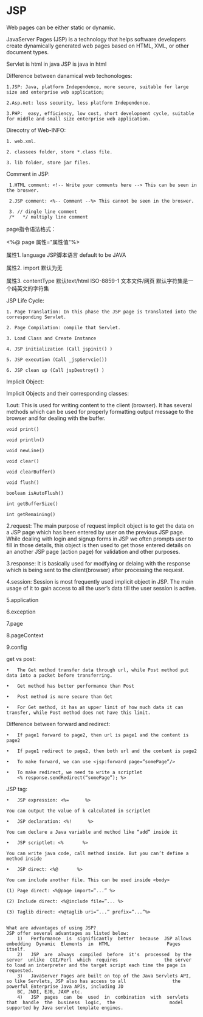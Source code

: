 # JSP

Web pages can be either static or dynamic. 

JavaServer Pages (JSP) is a technology that helps software developers create dynamically generated web pages based on HTML, XML, or other document types. 

Servlet is html in java
JSP is java in html


Difference between danamical web techonologes:

    1.JSP: Java, platform Independence, more secure, suitable for large size and enterprise web application;

    2.Asp.net: less security, less platform Independence.

    3.PHP:  easy, efficiency, low cost, short development cycle, suitable for middle and small size enterprise web application.

Direcotry of Web-INFO:

    1. web.xml.

    2. classees folder, store *.class file.

    3. lib folder, store jar files.

 Comment in JSP:
 
     1.HTML comment: <!-- Write your comments here --> This can be seen in the broswer.
 
     2.JSP comment: <%-- Comment --%> This cannot be seen in the broswer.
 
     3. // dingle line comment
     /*   */ multiply line comment
 
page指令语法格式：

<%@ page 属性="属性值"%>

属性1. language JSP脚本语言 default to be JAVA

属性2. import 默认为无 

属性3. contentType 默认text/html ISO-8859-1 文本文件/网页 默认字符集是一个纯英文的字符集

JSP Life Cycle: 

    1. Page Translation: In this phase the JSP page is translated into the corresponding Servlet. 

    2. Page Compilation: compile that Servlet.

    3. Load Class and Create Instance

    4. JSP initialization (Call jspinit() )

    5. JSP execution (Call _jspServcie())

    6. JSP clean up (Call jspDestroy() )


Implicit Object:

Implicit Objects and their corresponding classes:

1.out: This is used for writing content to the client (browser). It has several methods which can be used for properly formatting output message to the browser and for dealing with the buffer.

    void print()

    void println()

    void newLine()

    void clear()

    void clearBuffer()

    void flush()

    boolean isAutoFlush()

    int getBufferSize()

    int getRemaining()

2.request: The main purpose of request implicit object is to get the data on a JSP page which has been entered by user on the previous JSP page. While dealing with login and signup forms in JSP we often prompts user to fill in those details, this object is then used to get those entered details on an another JSP page (action page) for validation and other purposes.



3.response: It is basically used for modfying or delaing with the response which is being sent to the client(browser) after processing the request.

4.session: Session is most frequently used implicit object in JSP. The main usage of it to gain access to all the user’s data till the user session is active.

5.application	

6.exception

7.page

8.pageContext	

9.config


get vs post:

    •	The Get method transfer data through url, while Post method put data into a packet before transferring.

    •	Get method has better performance than Post

    •	Post method is more secure than Get

    •	For Get method, it has an upper limit of how much data it can transfer, while Post method does not have this limit. 
    
Difference between forward and redirect:

    •	If page1 forward to page2, then url is page1 and the content is page2
    
    •	If page1 redirect to page2, then both url and the content is page2
    
    •	To make forward, we can use <jsp:forward page=”somePage”/>
    
    •	To make redirect, we need to write a scriptlet
        <% response.sendRedirect(“somePage”); %>
        
JSP tag:

    •	JSP expression: <%=      %>
    
    You can output the value of k calculated in scriptlet
    
    •	JSP declaration: <%!      %>
    
    You can declare a Java variable and method like “add” inside it
    
    •	JSP scriptlet: <%       %>
    
    You can write java code, call method inside. But you can’t define a method inside 
    
    •	JSP direct: <%@       %>
    
    You can include another file. This can be used inside <body> 
    
    (1)	Page direct: <%@page import=”...” %>
    
    (2)	Include direct: <%@include file=”... %>
    
    (3)	Taglib direct: <%@taglib uri=”...” prefix=”...”%>
    
    
    What are advantages of using JSP? 
    JSP offer several advantages as listed below:   
        1)   Performance  is  significantly  better  because  JSP allows  embedding  Dynamic  Elements  in  HTML                     Pages itself.   
        2)   JSP  are  always  compiled  before  it's  processed  by the  server  unlike  CGI/Perl  which  requires                 the server to load an interpreter and the target script each time the page is requested.   
        3)   JavaServer Pages are built on top of the Java Servlets API, so like Servlets, JSP also has access to all                 the powerful Enterprise Java APIs, including JD
        BC, JNDI, EJB, JAXP etc. 
        4)   JSP  pages  can  be  used  in  combination  with  servlets  that  handle  the  business  logic,  the                    model supported by Java servlet template engines. 








